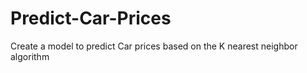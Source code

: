 # Predict-Car-Prices
Create a model to predict Car prices based on the K nearest neighbor algorithm
